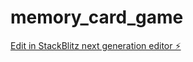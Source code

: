 # memory_card_game

[Edit in StackBlitz next generation editor ⚡️](https://stackblitz.com/~/github.com/Isganzella/memory_card_game)